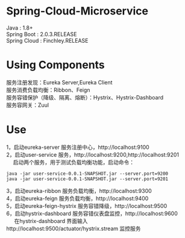 # Spring-Cloud-Microservice
Java : 1.8+   
Spring Boot : 2.0.3.RELEASE   
Spring Cloud : Finchley.RELEASE     


# Using Components

服务注册发现：Eureka Server,Eureka Client    
服务消费负载均衡：Ribbon、Feign   
服务容错保护（降级、隔离、熔断）：Hystrix、Hystrix-Dashboard      
服务容网关：Zuul    

# Use       
1，启动eureka-server 服务注册中心，http://localhost:9100      
2，启动user-service 服务，http://localhost:9200,http://localhost:9201     
&emsp; 启动两个服务，用于测试负载均衡功能，启动命令：  
```jshelllanguage
java -jar user-service-0.0.1-SNAPSHOT.jar --server.port=9200     
java -jar user-service-0.0.1-SNAPSHOT.jar --server.port=9201  
```
3，启动eureka-ribbon 服务负载均衡，http://localhost:9300        
4，启动eureka-feign 服务负载均衡，http://localhost:9400       
5，启动eureka-feign-hystrix 服务容错降级，http://localhost:9500   
6，启动hystrix-dashboard 服务容错仪表盘监控，http://localhost:9600   
&emsp;&ensp;在hystrix-dashboard 界面输入 http://localhost:9500/actuator/hystrix.stream 监控服务        
      
          


